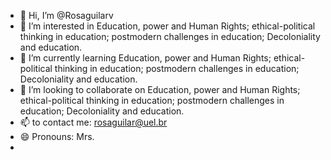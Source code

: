 - 👋 Hi, I’m @Rosaguilarv
- 👀 I’m interested in Education, power and Human Rights; ethical-political thinking in education; postmodern challenges in education; Decoloniality and education.
- 🌱 I’m currently learning Education, power and Human Rights; ethical-political thinking in education; postmodern challenges in education; Decoloniality and education.
- 💞️ I’m looking to collaborate on Education, power and Human Rights; ethical-political thinking in education; postmodern challenges in education; Decoloniality and education.
- 📫 to contact me: rosaguilar@uel.br
- 😄 Pronouns: Mrs.
- 

<!---
Rosaguilarv/Rosaguilarv is a ✨ special ✨ repository because its `README.md` (this file) appears on your GitHub profile.
You can click the Preview link to take a look at your changes.
--->
